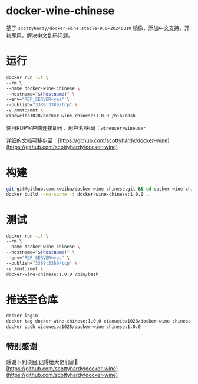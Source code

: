 # docker-wine-chinese
基于 `scottyhardy/docker-wine:stable-9.0-20240310` 镜像，添加中文支持，开箱即用，解决中文乱码问题。

# 运行

```bash
docker run -it \
--rm \
--name docker-wine-chinese \
--hostname="$(hostname)" \
--env="RDP_SERVER=yes" \
--publish="3389:3389/tcp" \
-v /mnt:/mnt \
xiaoweiba1028/docker-wine-chinese:1.0.0 /bin/bash
```

使用RDP客户端连接即可，用户名/密码：`wineuser/wineuser`

详细的文档可移步至：[https://github.com/scottyhardy/docker-wine](https://github.com/scottyhardy/docker-wine)

# 构建
```bash
git git@github.com:xweiba/docker-wine-chinese.git && cd docker-wine-chinese
docker build --no-cache -t docker-wine-chinese:1.0.0 .
```

# 测试
```bash
docker run -it \
--rm \
--name docker-wine-chinese \
--hostname="$(hostname)" \
--env="RDP_SERVER=yes" \
--publish="3389:3389/tcp" \
-v /mnt:/mnt \
docker-wine-chinese:1.0.0 /bin/bash
```

# 推送至仓库
```bash
docker login
docker tag docker-wine-chinese:1.0.0 xiaoweiba1028/docker-wine-chinese:1.0.0
docker push xiaoweiba1028/docker-wine-chinese:1.0.0
```
## 特别感谢
感谢下列项目,记得给大佬们点🌟  
[https://github.com/scottyhardy/docker-wine](https://github.com/scottyhardy/docker-wine)
